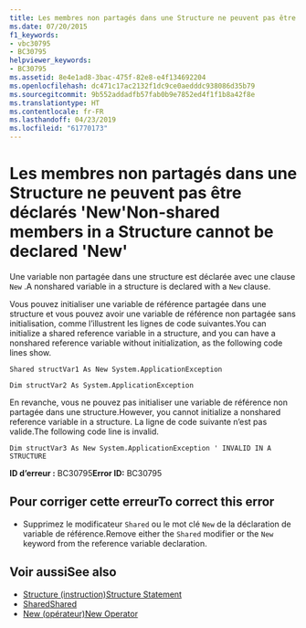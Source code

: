 ```yaml
---
title: Les membres non partagés dans une Structure ne peuvent pas être déclarés 'New'
ms.date: 07/20/2015
f1_keywords:
- vbc30795
- BC30795
helpviewer_keywords:
- BC30795
ms.assetid: 8e4e1ad8-3bac-475f-82e8-e4f134692204
ms.openlocfilehash: dc471c17ac2132f1dc9ce0aedddc938086d35b79
ms.sourcegitcommit: 9b552addadfb57fab0b9e7852ed4f1f1b8a42f8e
ms.translationtype: HT
ms.contentlocale: fr-FR
ms.lasthandoff: 04/23/2019
ms.locfileid: "61770173"
---
```

# <a name="non-shared-members-in-a-structure-cannot-be-declared-new"></a><span data-ttu-id="ecf5b-102">Les membres non partagés dans une Structure ne peuvent pas être déclarés 'New'</span><span class="sxs-lookup"><span data-stu-id="ecf5b-102">Non-shared members in a Structure cannot be declared 'New'</span></span>
<span data-ttu-id="ecf5b-103">Une variable non partagée dans une structure est déclarée avec une clause `New` .</span><span class="sxs-lookup"><span data-stu-id="ecf5b-103">A nonshared variable in a structure is declared with a `New` clause.</span></span>  
  
 <span data-ttu-id="ecf5b-104">Vous pouvez initialiser une variable de référence partagée dans une structure et vous pouvez avoir une variable de référence non partagée sans initialisation, comme l’illustrent les lignes de code suivantes.</span><span class="sxs-lookup"><span data-stu-id="ecf5b-104">You can initialize a shared reference variable in a structure, and you can have a nonshared reference variable without initialization, as the following code lines show.</span></span>  
  
 `Shared structVar1 As New System.ApplicationException`  
  
 `Dim structVar2 As System.ApplicationException`  
  
 <span data-ttu-id="ecf5b-105">En revanche, vous ne pouvez pas initialiser une variable de référence non partagée dans une structure.</span><span class="sxs-lookup"><span data-stu-id="ecf5b-105">However, you cannot initialize a nonshared reference variable in a structure.</span></span> <span data-ttu-id="ecf5b-106">La ligne de code suivante n’est pas valide.</span><span class="sxs-lookup"><span data-stu-id="ecf5b-106">The following code line is invalid.</span></span>  
  
 `Dim structVar3 As New System.ApplicationException ' INVALID IN A STRUCTURE`  
  
 <span data-ttu-id="ecf5b-107">**ID d’erreur :** BC30795</span><span class="sxs-lookup"><span data-stu-id="ecf5b-107">**Error ID:** BC30795</span></span>  
  
## <a name="to-correct-this-error"></a><span data-ttu-id="ecf5b-108">Pour corriger cette erreur</span><span class="sxs-lookup"><span data-stu-id="ecf5b-108">To correct this error</span></span>  
  
- <span data-ttu-id="ecf5b-109">Supprimez le modificateur `Shared` ou le mot clé `New` de la déclaration de variable de référence.</span><span class="sxs-lookup"><span data-stu-id="ecf5b-109">Remove either the `Shared` modifier or the `New` keyword from the reference variable declaration.</span></span>  
  
## <a name="see-also"></a><span data-ttu-id="ecf5b-110">Voir aussi</span><span class="sxs-lookup"><span data-stu-id="ecf5b-110">See also</span></span>

- [<span data-ttu-id="ecf5b-111">Structure (instruction)</span><span class="sxs-lookup"><span data-stu-id="ecf5b-111">Structure Statement</span></span>](../../visual-basic/language-reference/statements/structure-statement.md)
- [<span data-ttu-id="ecf5b-112">Shared</span><span class="sxs-lookup"><span data-stu-id="ecf5b-112">Shared</span></span>](../../visual-basic/language-reference/modifiers/shared.md)
- [<span data-ttu-id="ecf5b-113">New (opérateur)</span><span class="sxs-lookup"><span data-stu-id="ecf5b-113">New Operator</span></span>](../../visual-basic/language-reference/operators/new-operator.md)

